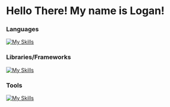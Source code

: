 ﻿# Hello There! My name is Logan!

### Languages

[![My Skills](https://skillicons.dev/icons?i=python,js,nodejs,java)](https://skillicons.dev)

### Libraries/Frameworks

[![My Skills](https://skillicons.dev/icons?i=react,express,spring,django)](https://skillicons.dev)

### Tools

[![My Skills](https://skillicons.dev/icons?i=mongodb,postgresql)](https://skillicons.dev)
